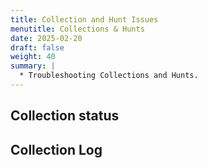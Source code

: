 ```yaml
---
title: Collection and Hunt Issues
menutitle: Collections & Hunts
date: 2025-02-20
draft: false
weight: 40
summary: |
  * Troubleshooting Collections and Hunts.
---
```


## Collection status

## Collection Log



